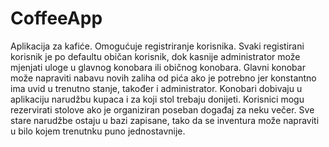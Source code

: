 # CoffeeApp
Aplikacija za kafiće. 
Omogućuje registriranje korisnika. Svaki registirani korisnik je po defaultu običan korisnik, dok kasnije administrator može mjenjati uloge u glavnog konobara ili običnog konobara. 
Glavni konobar može napraviti nabavu novih zaliha od pića ako je potrebno jer konstantno ima uvid u trenutno stanje, također i administrator. Konobari dobivaju u aplikaciju narudžbu kupaca i za koji stol trebaju donijeti.
Korisnici mogu rezervirati stolove ako je organiziran poseban događaj za neku večer. 
Sve stare narudžbe ostaju u bazi zapisane, tako da se inventura može napraviti u bilo kojem trenutnku puno jednostavnije. 
